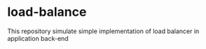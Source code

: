 # load-balance
This repository simulate simple implementation of load balancer in application back-end
